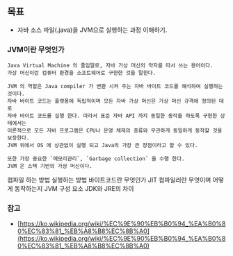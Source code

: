 ## 목표
- 자바 소스 파일(.java)을 JVM으로 실행하는 과정 이해하기.


### JVM이란 무엇인가
	Java Virtual Machine 의 줄임말로, 자바 가상 머신의 약자를 따서 쓰는 용어이다.
	가상 머신이란 컴퓨터 환경을 소프트웨어로 구현한 것을 말한다.
	
	JVM 의 역할은 Java compiler 가 변환 시켜 주는 자바 바이트 코드를 해석하여 실행하는 것이다.
	자바 바이트 코드는 플랫폼에 독립적이며 모든 자바 가상 머신은 가상 머신 규격에 정의된 대로 
	자바 바이트 코드를 실행 한다. 따라서 표준 자바 API 까지 동일한 동작을 하도록 구현한 상태에서는
	이론적으로 모든 자바 프로그램은 CPU나 운영 체제의 종류와 무관하게 동일하게 동작할 것을 보장한다.
	JVM 위에서 OS 에 상관없이 실행 되고 Java의 가장 큰 장점이라고 할 수 있다.

	또한 가장 중요한 `메모리관리`, `Garbage collection` 을 수행 한다.
	JVM 은 스택 기반의 가상 머신이다.


컴파일 하는 방법
실행하는 방법
바이트코드란 무엇인가
JIT 컴파일러란 무엇이며 어떻게 동작하는지
JVM 구성 요소
JDK와 JRE의 차이


### 참고
- [https://ko.wikipedia.org/wiki/%EC%9E%90%EB%B0%94_%EA%B0%80%EC%83%81_%EB%A8%B8%EC%8B%A0](https://ko.wikipedia.org/wiki/%EC%9E%90%EB%B0%94_%EA%B0%80%EC%83%81_%EB%A8%B8%EC%8B%A0)